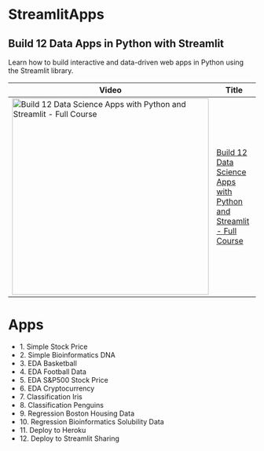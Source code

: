 # StreamlitApps

## Build 12 Data Apps in Python with Streamlit

Learn how to build interactive and data-driven web apps in Python using the Streamlit library.

Video | Title
---|---
<a href="https://youtu.be/JwSS70SZdyM"><img src="http://img.youtube.com/vi/JwSS70SZdyM/0.jpg" alt="Build 12 Data Science Apps with Python and Streamlit - Full Course" title="Build 12 Data Science Apps with Python and Streamlit - Full Course" width="400" /></a> | [Build 12 Data Science Apps with Python and Streamlit - Full Course](https://youtu.be/JwSS70SZdyM)

# Apps

<ul>
  <li>1.  Simple Stock Price</li>
  <li>2.  Simple Bioinformatics DNA</li>
  <li>3.  EDA Basketball</li>
  <li>4.  EDA Football Data</li>
  <li>5.  EDA S&P500 Stock Price</li>
  <li>6.  EDA Cryptocurrency</li>
  <li>7.  Classification Iris</li>
  <li>8.  Classification Penguins</li>
  <li>9.  Regression Boston Housing Data</li>
  <li>10. Regression Bioinformatics Solubility Data</li>
  <li>11. Deploy to Heroku</li>
  <li>12. Deploy to Streamlit Sharing</li>
</ul>
